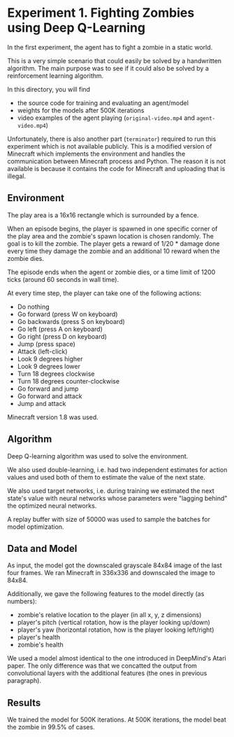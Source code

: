 # Experiment 1. Fighting Zombies using Deep Q-Learning

In the first experiment, the agent has to fight a zombie in a static world.

This is a very simple scenario that could easily be solved by a handwritten
algorithm. The main purpose was to see if it could also be solved by a
reinforcement learning algorithm.

In this directory, you will find
- the source code for training and evaluating an agent/model
- weights for the models after 500K iterations
- video examples of the agent playing (`original-video.mp4` and `agent-video.mp4`)

Unfortunately, there is also another part (`terminator`) required to run this
experiment which is not available publicly.  This is a modified version of
Minecraft which implements the environment and handles the communication
between Minecraft process and Python. The reason it is not available is because
it contains the code for Minecraft and uploading that is illegal.

## Environment

The play area is a 16x16 rectangle which is surrounded by a fence.

When an episode begins, the player is spawned in one specific corner of the
play area and the zombie's spawn location is chosen randomly. The goal is to
kill the zombie. The player gets a reward of 1/20 * damage done every time they
damage the zombie and an additional 10 reward when the zombie dies.

The episode ends when the agent or zombie dies, or a time limit of 1200 ticks
(around 60 seconds in wall time).

At every time step, the player can take one of the following actions:
- Do nothing
- Go forward (press W on keyboard)
- Go backwards (press S on keyboard)
- Go left (press A on keyboard)
- Go right (press D on keyboard)
- Jump (press space)
- Attack (left-click)
- Look 9 degrees higher
- Look 9 degrees lower
- Turn 18 degrees clockwise
- Turn 18 degrees counter-clockwise
- Go forward and jump
- Go forward and attack
- Jump and attack

Minecraft version 1.8 was used.

## Algorithm

Deep Q-learning algorithm was used to solve the environment.

We also used double-learning, i.e. had two independent estimates for action
values and used both of them to estimate the value of the next state.

We also used target networks, i.e. during training we estimated the next
state's value with neural networks whose parameters were "lagging behind" the
optimized neural networks.

A replay buffer with size of 50000 was used to sample the batches for model
optimization.

## Data and Model

As input, the model got the downscaled grayscale 84x84 image of the last four
frames.  We ran Minecraft in 336x336 and downscaled the image to 84x84.

Additionally, we gave the following features to the model directly (as numbers):
- zombie's relative location to the player (in all x, y, z dimensions)
- player's pitch (vertical rotation, how is the player looking up/down)
- player's yaw (horizontal rotation, how is the player looking left/right)
- player's health
- zombie's health

We used a model almost identical to the one introduced in DeepMind's Atari
paper. The only difference was that we concatted the output from convolutional
layers with the additional features (the ones in previous paragraph).

## Results

We trained the model for 500K iterations. At 500K iterations, the model beat
the zombie in 99.5% of cases.
